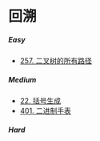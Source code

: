 # 回溯

##### Easy
* [257. 二叉树的所有路径](https://leetcode-cn.com/problems/binary-tree-paths/)
##### Medium
* [22. 括号生成](https://leetcode-cn.com/problems/generate-parentheses/)
* [401. 二进制手表](https://leetcode-cn.com/problems/binary-watch/)

##### Hard

